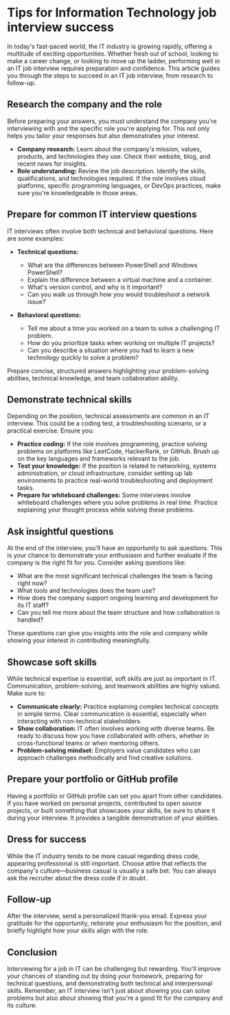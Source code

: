 # Tips for Information Technology job interview success

In today's fast-paced world, the IT industry is growing rapidly, offering a multitude of exciting
opportunities. Whether fresh out of school, looking to make a career change, or looking to move up
the ladder, performing well in an IT job interview requires preparation and confidence. This article
guides you through the steps to succeed in an IT job interview, from research to follow-up.

## Research the company and the role

Before preparing your answers, you must understand the company you're interviewing with and the
specific role you're applying for. This not only helps you tailor your responses but also
demonstrates your interest. 

- **Company research:** Learn about the company's mission, values, products, and technologies they
  use. Check their website, blog, and recent news for insights.
- **Role understanding:** Review the job description. Identify the skills, qualifications, and
  technologies required. If the role involves cloud platforms, specific programming languages, or
  DevOps practices, make sure you're knowledgeable in those areas.

## Prepare for common IT interview questions

IT interviews often involve both technical and behavioral questions. Here are some examples:

- **Technical questions:**
  - What are the differences between PowerShell and Windows PowerShell?
  - Explain the difference between a virtual machine and a container.
  - What's version control, and why is it important?
  - Can you walk us through how you would troubleshoot a network issue?

- **Behavioral questions:**
  - Tell me about a time you worked on a team to solve a challenging IT problem.
  - How do you prioritize tasks when working on multiple IT projects?
  - Can you describe a situation where you had to learn a new technology quickly to solve a problem?

Prepare concise, structured answers highlighting your problem-solving abilities, technical knowledge, and team collaboration ability.

## Demonstrate technical skills

Depending on the position, technical assessments are common in an IT interview. This could be a
coding test, a troubleshooting scenario, or a practical exercise. Ensure you: 

- **Practice coding:** If the role involves programming, practice solving problems on platforms like
  LeetCode, HackerRank, or GitHub. Brush up on the key languages and frameworks relevant to the job.
- **Test your knowledge:** If the position is related to networking, systems administration, or
  cloud infrastructure, consider setting up lab environments to practice real-world troubleshooting
  and deployment tasks.
- **Prepare for whiteboard challenges:** Some interviews involve whiteboard challenges where you
  solve problems in real time. Practice explaining your thought process while solving these
  problems.

## Ask insightful questions

At the end of the interview, you'll have an opportunity to ask questions. This is your chance to
demonstrate your enthusiasm and further evaluate if the company is the right fit for you. Consider
asking questions like:

- What are the most significant technical challenges the team is facing right now?
- What tools and technologies does the team use?
- How does the company support ongoing learning and development for its IT staff?
- Can you tell me more about the team structure and how collaboration is handled?

These questions can give you insights into the role and company while showing your interest in contributing meaningfully.

## Showcase soft skills

While technical expertise is essential, soft skills are just as important in IT. Communication,
problem-solving, and teamwork abilities are highly valued. Make sure to:

- **Communicate clearly:** Practice explaining complex technical concepts in simple terms. Clear
  communication is essential, especially when interacting with non-technical stakeholders.
- **Show collaboration:** IT often involves working with diverse teams. Be ready to discuss how you
  have collaborated with others, whether in cross-functional teams or when mentoring others.
- **Problem-solving mindset:** Employers value candidates who can approach challenges methodically
  and find creative solutions.

## Prepare your portfolio or GitHub profile

Having a portfolio or GitHub profile can set you apart from other candidates. If you have worked on
personal projects, contributed to open source projects, or built something that showcases your
skills, be sure to share it during your interview. It provides a tangible demonstration of your
abilities.

## Dress for success

While the IT industry tends to be more casual regarding dress code, appearing professional is still
important. Choose attire that reflects the company's culture—business casual is usually a safe bet.
You can always ask the recruiter about the dress code if in doubt.

## Follow-up

After the interview, send a personalized thank-you email. Express your gratitude for the
opportunity, reiterate your enthusiasm for the position, and briefly highlight how your skills align
with the role.

## Conclusion

Interviewing for a job in IT can be challenging but rewarding. You'll improve your chances of
standing out by doing your homework, preparing for technical questions, and demonstrating both
technical and interpersonal skills. Remember, an IT interview isn't just about showing you can solve
problems but also about showing that you're a good fit for the company and its culture.
